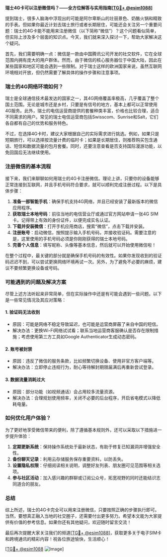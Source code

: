 **瑞士4G卡可以注册微信吗？——全方位解答与实用指南[[TG💪+ @esim1088](https://t.me/s/esim1088)]**

提到瑞士，很多人脑海中浮现出的可能是阿尔卑斯山的壮丽景色、奶酪火锅和精致的手表。但如果你最近计划去瑞士旅行或者长期居住，可能还会关注另一个重要问题：瑞士的4G卡能不能用来注册微信（以下简称“微信”）？这个问题看似简单，但实际上涉及多个层面的知识点。今天，我们就来深入探讨一下，帮助大家解决这个疑问。

首先，我们需要明确一点：微信是一款由中国腾讯公司开发的社交软件，它在全球范围内拥有庞大的用户群体。然而，由于微信的核心服务器位于中国大陆，因此在某些国家和地区可能会遇到一些限制。对于瑞士这样的欧洲国家来说，虽然互联网环境相对开放，但仍然需要了解具体的操作步骤和注意事项。

### 瑞士的4G网络环境如何？

瑞士是全球通信技术最发达的国家之一，其4G网络覆盖率极高，几乎覆盖了整个国土范围。无论是城市还是乡村，只要是有信号的地方，基本上都可以正常使用4G服务。此外，瑞士的电信运营商提供的套餐种类丰富，价格也比较合理，适合不同需求的用户。常见的瑞士电信运营商包括Swisscom、Sunrise和Salt，它们各自都有自己的优势和服务特色。

不过，在选择4G卡时，建议大家根据自己的实际需求进行挑选。例如，如果只是短期旅行，可以选择按流量计费的临时卡；如果是长期居住，则推荐购买包含通话、短信和数据流量的包月套餐。同时，还要注意查看是否支持国际漫游功能，以免回国后无法继续使用。

### 注册微信的基本流程

接下来，我们来聊聊如何用瑞士的4G卡注册微信。理论上讲，只要你的设备能够正常连接到互联网，并且手机号码符合要求，就可以顺利完成注册过程。以下是具体步骤：

1. **准备一部智能手机**：确保手机支持4G网络，并且已经安装了最新版本的微信应用程序。
2. **获取瑞士本地号码**：前往当地的电信营业厅或通过官方网站申请一张4G SIM卡。记得带上有效的身份证件，以便完成实名认证。
3. **下载并安装微信**：打开手机应用商店，搜索“微信”，点击下载并安装。
4. **注册账号**：启动微信，按照提示输入手机号码，并接收验证码。需要注意的是，这里使用的手机号码必须是你刚刚获得的瑞士本地号码。
5. **完善个人信息**：填写昵称、头像等基本信息，然后就可以开始使用微信啦！

在整个过程中，最关键的部分就是确保手机号码的有效性。如果你发现收到的验证码迟迟不到，可以尝试更换网络环境再试一次。另外，为了避免不必要的麻烦，建议不要频繁更换设备或号码。

### 可能遇到的问题及解决方案

尽管上述方法听起来非常简单，但在实际操作中还是有可能会遇到一些问题。以下是一些常见情况及其应对策略：

#### 1. 验证码无法收到
- 原因：可能是网络不稳定导致延迟，也可能是运营商屏蔽了来自中国的短信。
- 解决办法：更换Wi-Fi网络试试看；联系当地运营商客服确认是否存在限制措施；考虑使用第三方工具如Google Authenticator生成动态密码。

#### 2. 账号被封禁
- 原因：违反了微信的服务条款，比如频繁切换设备、使用非官方客户端等。
- 解决办法：立即停止违规行为，耐心等待解封期限届满后再重新尝试登录。

#### 3. 数据流量消耗过大
- 原因：部分功能（如视频通话）会占用较多流量资源。
- 解决办法：合理规划使用频率，关闭不必要的后台程序，开启省电模式以降低耗电量。

### 如何优化用户体验？

为了更好地享受微信带来的便利，除了遵循基本规则外，还可以采取以下措施进一步提升体验：

1. **定期更新系统**：保持操作系统处于最新状态，有助于修复已知漏洞并增强安全性。
2. **备份聊天记录**：利用云存储服务保存重要资料，以防丢失。
3. **设置隐私权限**：仔细阅读相关说明，调整好友列表、朋友圈可见范围等相关选项。
4. **参与社区活动**：加入感兴趣的群聊或订阅公众号，拓宽视野的同时还能结识志同道合的朋友。

### 总结

综上所述，瑞士的4G卡完全可以用来注册微信，只要按照正确的步骤执行即可。当然，要想真正融入当地的社交圈子，还需要付出更多努力。希望本文能为大家提供有价值的参考信息。如果你还有其他疑问，欢迎随时留言交流！

最后再次提醒大家关注我们的频道[[TG💪+ @esim1088](https://t.me/s/esim1088)]，获取更多关于电子SIM卡和跨境通讯的精彩内容！祝各位旅途愉快，生活顺心！

[[TG💪+ @esim1088](https://t.me/s/esim1088) ![Image](https://i.postimg.cc/4NQfJmqS/Snipaste-2025-05-13-00-14-12.png)]